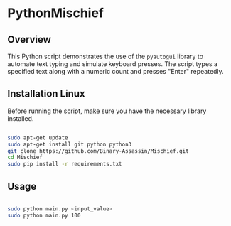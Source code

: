 # PythonMischief

## Overview

This Python script demonstrates the use of the `pyautogui` library to automate text typing and simulate keyboard presses. The script types a specified text along with a numeric count and presses "Enter" repeatedly.

## Installation Linux

Before running the script, make sure you have the necessary library installed.

``` bash

sudo apt-get update 
sudo apt-get install git python python3
git clone https://github.com/Binary-Assassin/Mischief.git
cd Mischief
sudo pip install -r requirements.txt
```

## Usage

```bash

sudo python main.py <input_value>
sudo python main.py 100

```
